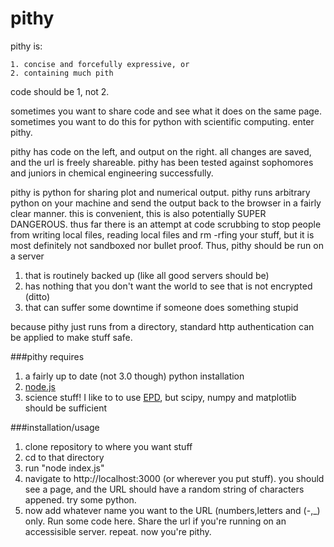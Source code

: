 pithy
=====

pithy is:  

	1. concise and forcefully expressive, or
	2. containing much pith

code should be 1, not 2.  

sometimes you want to share code and see what it does on the same page.  sometimes you want to do this for python with scientific computing.  enter pithy.  

pithy has code on the left, and output on the right.  all changes are saved, and the url is freely shareable.  pithy has been tested against sophomores and juniors in chemical engineering successfully.  

pithy is python for sharing plot and numerical output.  pithy runs arbitrary python on your machine and send the output back to the browser in a fairly clear manner.  this is convenient, this is also potentially SUPER DANGEROUS.  thus far there is an attempt at code scrubbing to stop people from writing local files, reading local files and rm -rfing your stuff, but it is most definitely not sandboxed nor bullet proof.  Thus, pithy should be run on a server 

1. that is routinely backed up (like all good servers should be)
2. has nothing that you don't want the world to see that is not encrypted (ditto)
3. that can suffer some downtime if someone does something stupid

because pithy just runs from a directory, standard http authentication can be applied to make stuff safe.

###pithy requires 

1. a fairly up to date (not 3.0 though) python installation
2. [node.js](http://nodejs.org/)   
3. science stuff! I like to to use [EPD](http://www.enthought.com/products/epd_free.php), but scipy, numpy and matplotlib should be sufficient 

###installation/usage

1. clone repository to where you want stuff
2. cd to that directory
3. run "node index.js"
4. navigate to http://localhost:3000  (or wherever you put stuff).  you should see a page, and the URL should have a random string of characters appened.  try some python.
5.  now add whatever name you want to the URL (numbers,letters and (-,_) only.  Run some code here.  Share the url if you're running on an accessisible server.  repeat.  now you're pithy.
